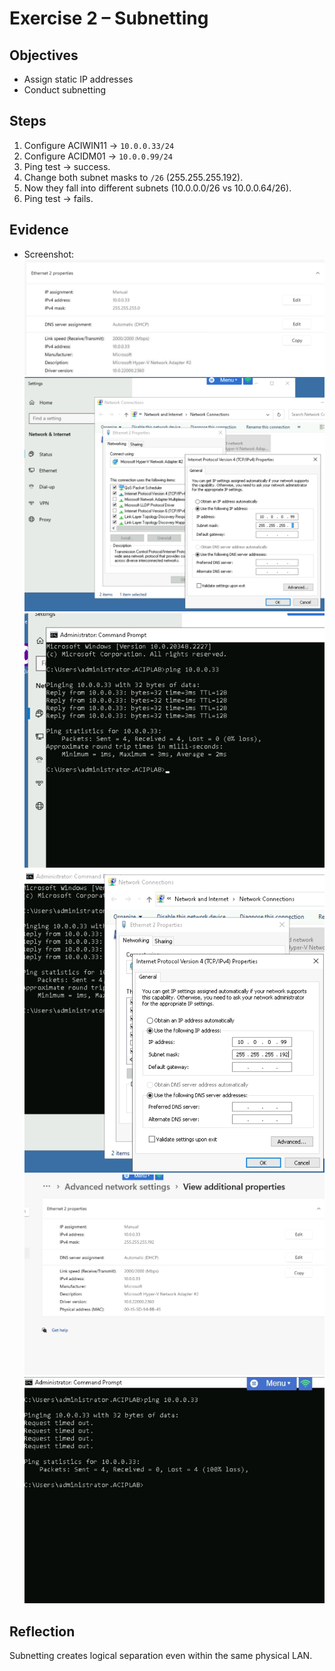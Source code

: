 # Exercise 2 – Subnetting

## Objectives
- Assign static IP addresses
- Conduct subnetting

## Steps
1. Configure ACIWIN11 → `10.0.0.33/24`
2. Configure ACIDM01 → `10.0.0.99/24`
3. Ping test → success.
4. Change both subnet masks to `/26` (255.255.255.192).
5. Now they fall into different subnets (10.0.0.0/26 vs 10.0.0.64/26).
6. Ping test → fails.

## Evidence
- Screenshot:
![subnetwin11](../screenshots/StaticIPWin11-proof.png)
![subnetwin11](../screenshots/staticIP-DM01-proof.png)
![subnetwin11](../screenshots/ping-33Success.png)
![subnetwin11](../screenshots/changing-subnetTO26.png)
![subnetwin11](../screenshots/changing-Win11SubnetTO26.png)
![subnetwin11](../screenshots/failed-ping.png)

## Reflection
Subnetting creates logical separation even within the same physical LAN.
